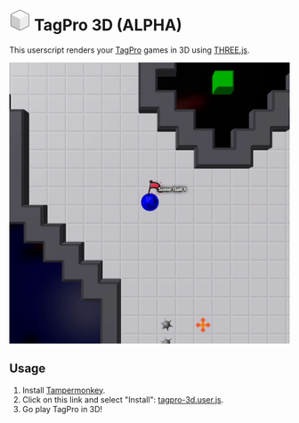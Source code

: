 # ![3d](assets/icon-38x38.png) TagPro 3D (ALPHA)

This userscript renders your [TagPro](http://tagpro.gg) games in 3D using [THREE.js](http://threejs.org).

[![example1](assets/example2.png)](http://gfycat.com/EarlyNextAtlasmoth)

## Usage

1. Install [Tampermonkey](https://chrome.google.com/webstore/ail/tampermonkey/dhdgffkkebhmkfjojejmpbldmpobfkfo?hl=en).
2. Click on this link and select "Install": [tagpro-3d.user.js](https://keratagpro.github.io/tagpro-3d/tagpro-3d.user.js).
3. Go play TagPro in 3D!
